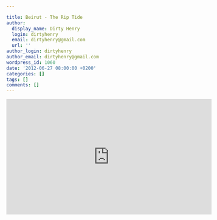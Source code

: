 ```yaml
---

title: Beirut - The Rip Tide
author:
  display_name: Dirty Henry
  login: dirtyhenry
  email: dirtyhenry@gmail.com
  url: ''
author_login: dirtyhenry
author_email: dirtyhenry@gmail.com
wordpress_id: 1060
date: '2012-06-27 08:00:00 +0200'
categories: []
tags: []
comments: []
---
```

<iframe width="540" height="304" src="http://www.youtube.com/embed/sX7fd8uQles" frameborder="0" allowfullscreen></iframe>
